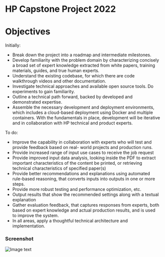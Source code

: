 # HP Capstone Project 2022
# Objectives

Initially:

* Break down the project into a roadmap and intermediate milestones.
* Develop familiarity with the problem domain by characterizing concisely a broad set of expert knowledge extracted from white papers, training materials, guides, and true human experts.
* Understand the existing codebase, for which there are code walkthrough videos and other documentation.
* Investigate technical approaches and available open source tools. Do experiments to gain familiarity.
* Outline a technical path forward, backed by developed and demonstrated expertise.
* Assemble the necessary development and deployment environments, which includes a cloud-based deployment using Docker and multiple containers.
With the fundamentals in place, development will be iterative and in collaboration with HP technical and product experts.

To do:

* Improve the capability in collaboration with experts who will test and provide feedback based on real- world projects and production runs.
* Provide increased range of input use cases to receive the job request
* Provide improved input data analysis, looking inside the PDF to extract important characteristics of the content be printed, or retrieving technical characteristics of specified paper(s)
* Provide better recommendations and explanations using automated rule-based reasoning, that converts inputs into outputs in one or more steps.
* Provide more robust testing and performance optimization, etc.
* Output results that show the recommended settings along with a textual explanation
* Gather evaluation feedback, that captures responses from experts, both based on expert knowledge and actual production results, and is used to improve the system.
* In all areas, apply a thoughtful technical architecture and implementation.

### Screenshot
![Image text](https://eecs.oregonstate.edu/capstone/submission/images/7eT52blaD8PtKkGF)
